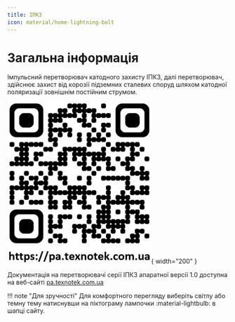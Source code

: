 ```yaml
---
title: ІПКЗ
icon: material/home-lightning-bolt
---
```


# Загальна інформація

Імпульсний перетворювач катодного захисту ІПКЗ, далі перетворювач, здійснює захист від корозії підземних сталевих споруд шляхом катодної поляризації зовнішнім постійним струмом. 

![Скануй мене!](./assets/images/about/qr_code.png){ width="200" }

Документація на перетворювачі серії ІПКЗ апаратної версії 1.0 доступна на веб-сайті [pa.texnotek.com.ua](https://pa.texnotek.com.ua)  

!!! note "Для зручності"
    Для комфортного перегляду виберіть світлу або темну тему натиснувши на піктограму лампочки :material-lightbulb: в шапці сайту.  